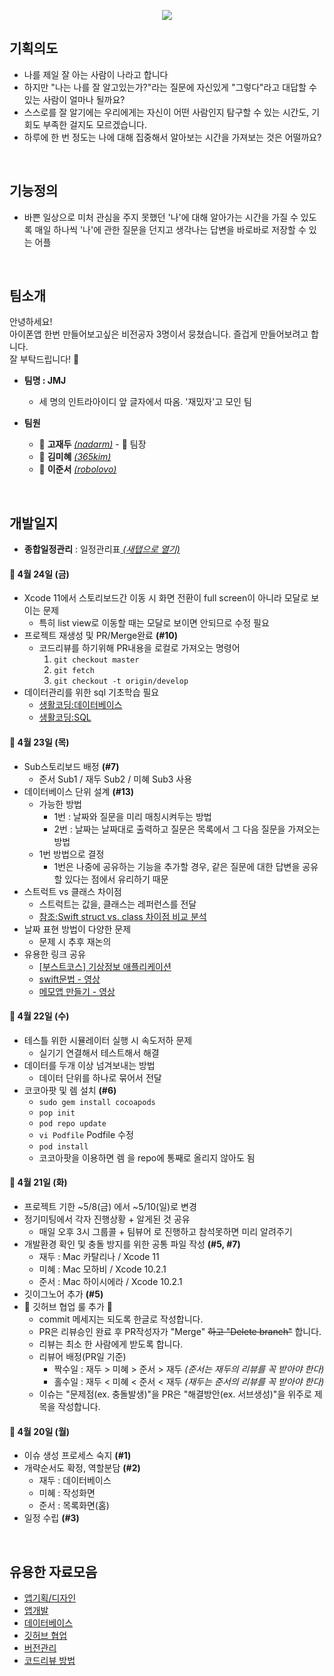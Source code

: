 <p align="center"><img src="https://user-images.githubusercontent.com/60066472/79683572-0deafb00-8266-11ea-9ec5-d41af1777283.jpg"></p>

## 기획의도
- 나를 제일 잘 아는 사람이 나라고 합니다
- 하지만 "나는 나를 잘 알고있는가?"라는 질문에 자신있게 "그렇다"라고 대답할 수 있는 사람이 얼마나 될까요?
- 스스로를 잘 알기에는 우리에게는 자신이 어떤 사람인지 탐구할 수 있는 시간도, 기회도 부족한 걸지도 모르겠습니다.
- 하루에 한 번 정도는 나에 대해 집중해서 알아보는 시간을 가져보는 것은 어떨까요?
<br>

## 기능정의
- 바쁜 일상으로 미처 관심을 주지 못했던 '나'에 대해 알아가는 시간을 가질 수 있도록 매일 하나씩 '나'에 관한 질문을 던지고 생각나는 답변을 바로바로 저장할 수 있는 어플
<br>

## 팀소개
안녕하세요! <br>
아이폰앱 한번 만들어보고싶은 비전공자 3명이서 뭉쳤습니다. 즐겁게 만들어보려고 합니다. <br> 잘 부탁드립니다! :pray:
- __팀명 : JMJ__
    - 세 명의 인트라아이디 앞 글자에서 따옴. '재밌자'고 모인 팀

- __팀원__
    - :boy: __고재두__ [_(nadarm)_](https://github.com/nadarm) - :crown: 팀장
    - :woman: __김미혜__ [_(365kim)_](https://github.com/365kim)
    - :man: __이준서__ [_(robolovo)_](https://github.com/robolovo)
<br>

## 개발일지
- __종합일정관리__ : 일정관리표<a href="https://docs.google.com/spreadsheets/d/1o80Ur49F_Hm6ibgiPySKHxe3YAOeO5k74K-_U3TpR24/edit?usp=sharing" target="_blank"> _(새탭으로 열기)_ </a>

#### :cherries: 4월 24일 (금)
- Xcode 11에서 스토리보드간 이동 시 화면 전환이 full screen이 아니라 모달로 보이는 문제
    - 특히 list view로 이동할 때는 모달로 보이면 안되므로 수정 필요
- 프로젝트 재생성 및 PR/Merge완료 __(#10)__
    - 코드리뷰를 하기위해 PR내용을 로컬로 가져오는 명령어
        1. `git checkout master` 
        2. `git fetch` 
        3. `git checkout -t origin/develop`
- 데이터관리를 위한 sql 기초학습 필요
    - [생활코딩:데이터베이스](https://opentutorials.org/course/195/1467)
    - [생활코딩:SQL](https://opentutorials.org/course/195/1400)

#### :cherries: 4월 23일 (목)
- Sub스토리보드 배정 __(#7)__
    - 준서 Sub1 / 재두 Sub2 / 미혜 Sub3 사용
- 데이터베이스 단위 설계 __(#13)__
    - 가능한 방법
        - 1번 : 날짜와 질문을 미리 매칭시켜두는 방법
        - 2번 : 날짜는 날짜대로 출력하고 질문은 목록에서 그 다음 질문을 가져오는 방법
    - 1번 방법으로 결정
        - 1번은 나중에 공유하는 기능을 추가할 경우, 같은 질문에 대한 답변을 공유할 있다는 점에서 유리하기 때문
- 스트럭트 vs 클래스 차이점
    - 스트럭트는 값을, 클래스는 레퍼런스를 전달
    - [참조:Swift struct vs. class 차이점 비교 분석](https://www.letmecompile.com/swift-struct-vs-class-%EC%B0%A8%EC%9D%B4%EC%A0%90-%EB%B9%84%EA%B5%90-%EB%B6%84%EC%84%9D/)
- 날짜 표현 방법이 다양한 문제
    - 문제 시 추후 재논의
- 유용한 링크 공유
    - [[부스트코스] 기상정보 애플리케이션](https://www.edwith.org/boostcourse-ios/joinLectures/12973)
    - [swift문법 - 영상](https://www.youtube.com/watch?v=nGzI_JSzUps&list=PLJqaIeuL7nuEEROQDRcy4XxC9gU6SYYXb&index=31)
    - [메모앱 만들기 - 영상](https://www.youtube.com/watch?v=muR6DJ3hcQo&list=PLziSvys01OemZoYotSrwUVx_CbZUF7v17&index=7)

#### :cherries: 4월 22일 (수)
- 테스틀 위한 시뮬레이터 실행 시 속도저하 문제
    - 실기기 연결해서 테스트해서 해결
- 데이터를 두개 이상 넘겨보내는 방법
    - 데이터 단위를 하나로 묶어서 전달
- 코코아팟 및 렘 설치 __(#6)__
    -  `sudo gem install cocoapods`
    - `pop init`
    - `pod repo update`
    - `vi Podfile` Podfile 수정
    - `pod install`
    - 코코아팟을 이용하면 렘 을 repo에 통째로 올리지 않아도 됨

#### :cherries: 4월 21일 (화)
- 프로젝트 기한 ~5/8(금) 에서 ~5/10(일)로 변경
- 정기미팅에서 각자 진행상황 + 알게된 것 공유
    - 매일 오후 3시 그룹콜 + 팀뷰어 로 진행하고 참석못하면 미리 알려주기
- 개발환경 확인 및 충돌 방지를 위한 공통 파일 작성 __(#5, #7)__
    - 재두 : Mac 카탈리나 / Xcode 11
    - 미혜 : Mac 모하비 / Xcode 10.2.1
    - 준서 : Mac 하이시에라 / Xcode 10.2.1 
- 깃이그노어 추가 __(#5)__
- :gem: 깃허브 협업 룰 추가 :gem: 
    - commit 메세지는 되도록 한글로 작성합니다.
    - PR은 리뷰승인 완료 후 PR작성자가 "Merge" ~~하고 "Delete branch"~~ 합니다.
    - 리뷰는 최소 한 사람에게 받도록 합니다.
    - 리뷰어 배정(PR일 기준)
        - 짝수일 : 재두 > 미혜 > 준서 > 재두 _(준서는 재두의 리뷰를 꼭 받아야 한다)_
        - 홀수일 : 재두 < 미혜 < 준서 < 재두 _(재두는 준서의 리뷰를 꼭 받아야 한다)_
    - 이슈는 "문제점(ex. 충돌발생)"을 PR은 "해결방안(ex. 서브생성)"을 위주로 제목을 작성합니다.

#### :cherries: 4월 20일 (월)
- 이슈 생성 프로세스 숙지 __(#1)__
- 개략순서도 확정, 역할분담 __(#2)__
    - 재두 : 데이터베이스
    - 미혜 : 작성화면
    - 준서 : 목록화면(홈)
- 일정 수립 __(#3)__
<br>

## 유용한 자료모음
- [앱기획/디자인](https://github.com/42-JMJ/iOS-App-Project/wiki/4.-%EC%9C%A0%EC%9A%A9%ED%95%9C-%EC%9E%90%EB%A3%8C%EB%AA%A8%EC%9D%8C#seedling-%EC%95%B1%EA%B8%B0%ED%9A%8D--%EB%94%94%EC%9E%90%EC%9D%B8)
- [앱개발](https://github.com/42-JMJ/iOS-App-Project/wiki/4.-%EC%9C%A0%EC%9A%A9%ED%95%9C-%EC%9E%90%EB%A3%8C%EB%AA%A8%EC%9D%8C#seedling-%EC%95%B1%EA%B0%9C%EB%B0%9C)
- [데이터베이스](https://github.com/42-JMJ/iOS-App-Project/wiki/4.-%EC%9C%A0%EC%9A%A9%ED%95%9C-%EC%9E%90%EB%A3%8C%EB%AA%A8%EC%9D%8C#seedling-%EB%8D%B0%EC%9D%B4%ED%84%B0%EB%B2%A0%EC%9D%B4%EC%8A%A4)
- [깃허브 협업](https://github.com/42-JMJ/iOS-App-Project/wiki/4.-%EC%9C%A0%EC%9A%A9%ED%95%9C-%EC%9E%90%EB%A3%8C%EB%AA%A8%EC%9D%8C#seedling-%EA%B9%83%ED%97%88%EB%B8%8C-%ED%98%91%EC%97%85-%EB%B0%8F-%EB%B2%84%EC%A0%84%EA%B4%80%EB%A6%AC)
- [버전관리](https://github.com/42-JMJ/iOS-App-Project/wiki/4.-%EC%9C%A0%EC%9A%A9%ED%95%9C-%EC%9E%90%EB%A3%8C%EB%AA%A8%EC%9D%8C#seedling-%EA%B9%83%ED%97%88%EB%B8%8C-%ED%98%91%EC%97%85-%EB%B0%8F-%EB%B2%84%EC%A0%84%EA%B4%80%EB%A6%AC)
- [코드리뷰 방법](https://github.com/42-JMJ/iOS-App-Project/wiki/4.-%EC%9C%A0%EC%9A%A9%ED%95%9C-%EC%9E%90%EB%A3%8C%EB%AA%A8%EC%9D%8C#seedling-%EC%BD%94%EB%93%9C%EB%A6%AC%EB%B7%B0)
